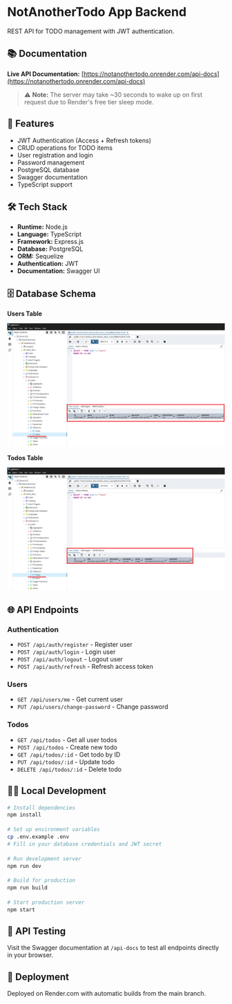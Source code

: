 # NotAnotherTodo App Backend

REST API for TODO management with JWT authentication.

## 📚 Documentation

**Live API Documentation:** [https://notanothertodo.onrender.com/api-docs](https://notanothertodo.onrender.com/api-docs)

> ⚠️ **Note:** The server may take ~30 seconds to wake up on first request due to Render's free tier sleep mode.

## 🚀 Features

- JWT Authentication (Access + Refresh tokens)
- CRUD operations for TODO items
- User registration and login
- Password management
- PostgreSQL database
- Swagger documentation
- TypeScript support

## 🛠️ Tech Stack

- **Runtime:** Node.js
- **Language:** TypeScript
- **Framework:** Express.js
- **Database:** PostgreSQL
- **ORM:** Sequelize
- **Authentication:** JWT
- **Documentation:** Swagger UI


## 🗄️ Database Schema

**Users Table**

![user-table](./backend/assets/user.png)

**Todos Table**

![todos-table](./backend/assets/todos.png)


## 🌐 API Endpoints

### Authentication
- `POST /api/auth/register` - Register user
- `POST /api/auth/login` - Login user  
- `POST /api/auth/logout` - Logout user
- `POST /api/auth/refresh` - Refresh access token

### Users
- `GET /api/users/me` - Get current user
- `PUT /api/users/change-password` - Change password

### Todos
- `GET /api/todos` - Get all user todos
- `POST /api/todos` - Create new todo
- `GET /api/todos/:id` - Get todo by ID
- `PUT /api/todos/:id` - Update todo
- `DELETE /api/todos/:id` - Delete todo

## 🏃‍♂️ Local Development

```bash
# Install dependencies
npm install

# Set up environment variables
cp .env.example .env
# Fill in your database credentials and JWT secret

# Run development server
npm run dev

# Build for production
npm run build

# Start production server
npm start
```

## 📖 API Testing

Visit the Swagger documentation at `/api-docs` to test all endpoints directly in your browser.

## 🚀 Deployment

Deployed on Render.com with automatic builds from the main branch.